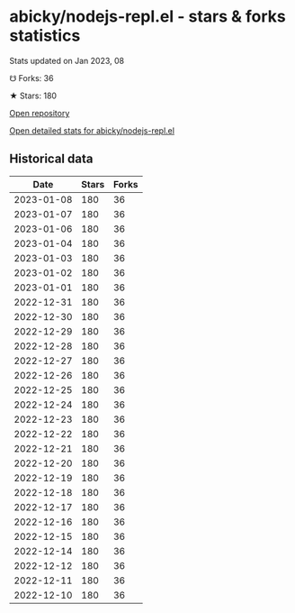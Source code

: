 # abicky/nodejs-repl.el - stars & forks statistics

Stats updated on Jan 2023, 08

☋ Forks: 36

★ Stars: 180

[Open repository](https://github.com/abicky/nodejs-repl.el)

[Open detailed stats for abicky/nodejs-repl.el](https://reviewgithub.com/rep/abicky/nodejs-repl.el)

## Historical data
| Date | Stars | Forks |
|------|-------|-------|
| 2023-01-08 | 180 | 36 | 
| 2023-01-07 | 180 | 36 | 
| 2023-01-06 | 180 | 36 | 
| 2023-01-04 | 180 | 36 | 
| 2023-01-03 | 180 | 36 | 
| 2023-01-02 | 180 | 36 | 
| 2023-01-01 | 180 | 36 | 
| 2022-12-31 | 180 | 36 | 
| 2022-12-30 | 180 | 36 | 
| 2022-12-29 | 180 | 36 | 
| 2022-12-28 | 180 | 36 | 
| 2022-12-27 | 180 | 36 | 
| 2022-12-26 | 180 | 36 | 
| 2022-12-25 | 180 | 36 | 
| 2022-12-24 | 180 | 36 | 
| 2022-12-23 | 180 | 36 | 
| 2022-12-22 | 180 | 36 | 
| 2022-12-21 | 180 | 36 | 
| 2022-12-20 | 180 | 36 | 
| 2022-12-19 | 180 | 36 | 
| 2022-12-18 | 180 | 36 | 
| 2022-12-17 | 180 | 36 | 
| 2022-12-16 | 180 | 36 | 
| 2022-12-15 | 180 | 36 | 
| 2022-12-14 | 180 | 36 | 
| 2022-12-12 | 180 | 36 | 
| 2022-12-11 | 180 | 36 | 
| 2022-12-10 | 180 | 36 | 

